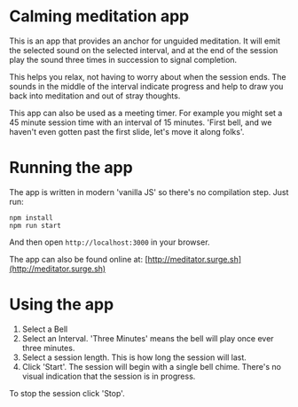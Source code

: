 # Calming meditation app

This is an app that provides an anchor for unguided meditation. It will
emit the selected sound on the selected interval, and at the end of the
session play the sound three times in succession to signal completion.

This helps you relax, not having to worry about when the session ends. The
sounds in the middle of the interval indicate progress and help to draw you back
into meditation and out of stray thoughts.

This app can also be used as a meeting timer. For example you might set a 45 minute session time with an interval of 15 minutes. 'First bell, and we haven't even gotten past the first slide, let's move it along folks'.

# Running the app

The app is written in modern 'vanilla JS' so there's no compilation step. Just run:

```
npm install
npm run start
```

And then open `http://localhost:3000` in your browser.

The app can also be found online at: [http://meditator.surge.sh](http://meditator.surge.sh)

# Using the app

1. Select a Bell
2. Select an Interval. 'Three Minutes' means the bell will play once ever three minutes.
3. Select a session length. This is how long the session will last.
4. Click 'Start'. The session will begin with a single bell chime. There's no visual indication that the session is in progress.

To stop the session click 'Stop'.
